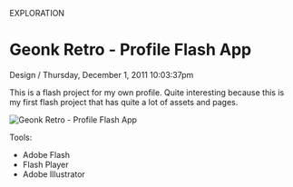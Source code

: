 <p class="type">EXPLORATION</p>

# Geonk Retro - Profile Flash App

<p class="meta">Design  /  Thursday, December 1, 2011 10:03:37pm</p>

This is a flash project for my own profile. Quite interesting because this is my first flash project that has quite a lot of assets and pages.

![Geonk Retro - Profile Flash App](https://farooq-agent.web.app/assets/images/works/large/ATExggLP_work_image.png)

Tools:
- Adobe Flash
- Flash Player
- Adobe Illustrator
